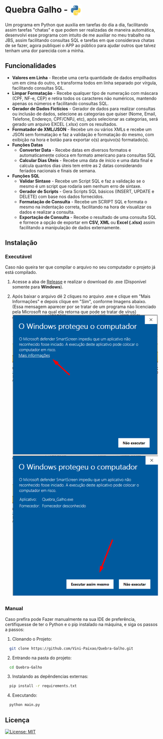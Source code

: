 # Quebra Galho - <img align="center" alt="Vini-Python" height="40" width="40" src="https://raw.githubusercontent.com/devicons/devicon/master/icons/python/python-original.svg">

Um programa em Python que auxilia em tarefas do dia a dia, facilitando assim tarefas "chatas" e que podem ser realizadas de maneira automática, desenvolvi esse programa com intuito de me auxiliar no meu trabalho na JBS, assim facilitando consultas SQL e tarefas em que considerava chatas de se fazer, agora publiquei o APP ao público para ajudar outros que talvez tenham uma dor parecida com a minha.

## Funcionalidades

- **Valores em Linha** - Recebe uma certa quantidade de dados empilhados um em cima do outro, e transforma todos em linha separado por vírgula, facilitando consultas SQL.
- **Limpar Formatação** - Recebe qualquer tipo de numeração com máscara (CPF, NF-e, CEP) e retira todos os caracteres não numéricos, mantendo apenas os números e facilitando consultas SQL.
- **Gerador de Dados Fictícios** - Gerador de dados para realizar consultas ou inclusão de dados, selecione as categorias que quiser (Nome, Email, Telefone, Endereço, CPF/CNPJ, etc), após selecionar as categorias, será gerado um arquivo EXCEL (.xlsx) com os resultados.
- **Formatador de XML/JSON** - Recebe um ou vários XMLs e recebe um JSON sem formatação e faz a validação e formatação do mesmo, com exibição na hora e botão para exportar o(s) arquivo(s) formatado(s).
- **Funções Datas**
  - **Converter Data** - Recebe datas em diversos formatos e automaticamente coloca em formato americano para consultas SQL
  - **Calcular Dias Úteis** - Recebe uma data de ínicio e uma data final e calcula quantos dias úteis tem entre as 2 datas considerando feriados nacionais e finais de semana.
- **Funções SQL**
  - **Validar Sintaxe** - Recebe um Script SQL e faz a validação se o mesmo é um script que rodaria sem nenhum erro de sintaxe.
  - **Gerador de Scripts** - Gera Scripts SQL básicos (INSERT, UPDATE e DELETE) com base nos dados fornecidos.
  - **Formatação de Consulta** - Recebe um SCRIPT SQL e formata o mesmo na indentação correta, facilitando na hora de visualizar os dados e realizar a consulta.
  - **Exportação de Consulta** - Recebe o resultado de uma consulta SQL e fornece a opção de exportar em **CSV, XML** ou **Excel (.xlsx)** assim facilitando a manipulação de dados externamente.

## Instalação

### Executável

Caso não queira ter que compilar o arquivo no seu computador o projeto já está compilado.

1. Acesse a aba de [Release](https://github.com/Vini-Paixao/Quebra-Galho/releases) e realizar o download do .exe (Disponível somente para **Windows**).

2. Após baixar o arquivo dê 2 cliques no arquivo .exe e clique em "Mais Informações" e depois clique em "Sim", conforme Imagens abaixo. (Essa mensagem aparecer por se tratar de um programa não licenciado pela Microsoft na qual ela retorna que pode se tratar de vírus)
![Mensagem do Windows](image/Print-1.png)
![Mensagem do Windows 2](image/Print-2.png)

##

### Manual

Caso prefira pode Fazer manualmente na sua IDE de preferência, certifiquesse de ter o Python e o pip instalado na máquina, e siga os passos a passos:

1. Clonando o Projeto:

  ```bash
    git clone https://github.com/Vini-Paixao/Quebra-Galho.git
  ```

2. Entrando na pasta do projeto:

  ```bash
    cd Quebra-Galho
  ```

3. Instalando as depêndencias externas:

  ```bash
    pip install -r requirements.txt
  ```

4. Executando:

  ```bash
    python main.py
  ```

## Licença

[![License: MIT](https://img.shields.io/badge/License-MIT-yellow.svg)](https://opensource.org/licenses/MIT)
